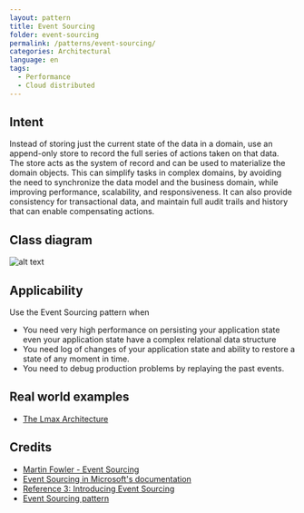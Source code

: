 ```yaml
---
layout: pattern
title: Event Sourcing
folder: event-sourcing
permalink: /patterns/event-sourcing/
categories: Architectural
language: en
tags:
  - Performance
  - Cloud distributed
---
```


## Intent
Instead of storing just the current state of the data in a domain, use an append-only store to record the full series of actions taken on that data. The store acts as the system of record and can be used to materialize the domain objects. This can simplify tasks in complex domains, by avoiding the need to synchronize the data model and the business domain, while improving performance, scalability, and responsiveness. It can also provide consistency for transactional data, and maintain full audit trails and history that can enable compensating actions.

## Class diagram
![alt text](/etc/event-sourcing.png "Event Sourcing")

## Applicability
Use the Event Sourcing pattern when

* You need very high performance on persisting your application state even your application state have a complex relational data structure  
* You need log of changes of your application state and ability to restore a state of any moment in time.
* You need to debug production problems by replaying the past events. 

## Real world examples

* [The Lmax Architecture](https://martinfowler.com/articles/lmax.html)

## Credits

* [Martin Fowler - Event Sourcing](https://martinfowler.com/eaaDev/EventSourcing.html)
* [Event Sourcing in Microsoft's documentation](https://docs.microsoft.com/en-us/azure/architecture/patterns/event-sourcing)
* [Reference 3: Introducing Event Sourcing](https://msdn.microsoft.com/en-us/library/jj591559.aspx)
* [Event Sourcing pattern](https://docs.microsoft.com/en-us/azure/architecture/patterns/event-sourcing)
